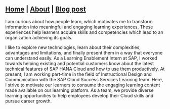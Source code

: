 ## [Home](README.md) | [About]() | [Blog post](docs/Blogpost.md)

I am curious about how people learn, which motivates me to transform information into meaningful and engaging learning experiences. These experiences help learners acquire skills and competencies which lead to an organization achieving its goals.

I like to explore new technologies, learn about their complexities, advantages and limitations, and finally present them in a way that everyone can understand easily. As a Learning Enablement Intern at SAP, I worked towards helping existing and potential customers know about the latest technical features of SAP HANA Cloud and how to use them productively. At present, I am working part-time in the field of Instructional Design and Communication with the SAP Cloud Success Services Learning team. Here, I strive to motivate our learners to consume the engaging learning content made available on our learning platform. As a team, we provide diverse learning opportunities to help employees develop their Cloud skills and pursue career growth.
